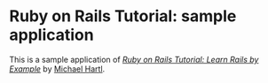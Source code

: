 # Ruby on Rails Tutorial: sample application

This is a sample application of [*Ruby on Rails Tutorial: Learn Rails by Example*](http://railstutorial.org/) by [Michael Hartl](http://michaelhartl.com/).